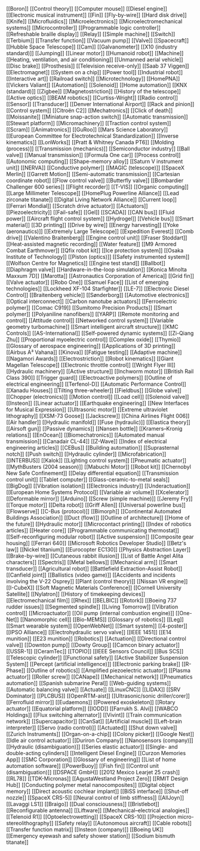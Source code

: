 [[Boron]]
[[Control theory]]
[[Computer mouse]]
[[Diesel engine]]
[[Electronic musical instrument]]
[[Fin]]
[[Fly-by-wire]]
[[Hard disk drive]]
[[Knife]]
[[Microfluidics]]
[[Microelectronics]]
[[Microelectromechanical systems]]
[[Microcontroller]]
[[Programmable logic controller]]
[[Refreshable braille display]]
[[Relay]]
[[Simple machine]]
[[Switch]]
[[Terbium]]
[[Transfer function]]
[[Vacuum pump]]
[[Valve]]
[[Spacecraft]]
[[Hubble Space Telescope]]
[[Cam]]
[[Galvanometer]]
[[X10 (industry standard)]]
[[Jumping]]
[[Linear motor]]
[[Humanoid robot]]
[[Machine]]
[[Heating, ventilation, and air conditioning]]
[[Unmanned aerial vehicle]]
[[Disc brake]]
[[Prosthesis]]
[[Television receive-only]]
[[Saab 37 Viggen]]
[[Electromagnet]]
[[System on a chip]]
[[Power tool]]
[[Industrial robot]]
[[Interactive art]]
[[Railroad switch]]
[[Microtechnology]]
[[HomePNA]]
[[Vickers Valiant]]
[[Automation]]
[[Solenoid]]
[[Home automation]]
[[KNX (standard)]]
[[Zigbee]]
[[Magnetostriction]]
[[History of the telescope]]
[[Active optics]]
[[BEAM robotics]]
[[Curtiss-Wright]]
[[Radio control]]
[[Sensor]]
[[Transducer]]
[[Denver International Airport]]
[[Rack and pinion]]
[[Control system]]
[[Citroën C2]]
[[Mechatronics]]
[[Click of death]]
[[Moissanite]]
[[Miniature snap-action switch]]
[[Automatic transmission]]
[[Stewart platform]]
[[Micromachinery]]
[[Traction control system]]
[[Scram]]
[[Animatronics]]
[[GuRoo]]
[[Mars Science Laboratory]]
[[European Committee for Electrotechnical Standardization]]
[[Inverse kinematics]]
[[LonWorks]]
[[Pratt & Whitney Canada PT6]]
[[Molding (process)]]
[[Transmission (mechanics)]]
[[Semiconductor industry]]
[[Ball valve]]
[[Manual transmission]]
[[Formula One car]]
[[Process control]]
[[Autonomic computing]]
[[Shape-memory alloy]]
[[Saturn V instrument unit]]
[[NERVA]]
[[Conductive polymer]]
[[MAGIC (telescope)]]
[[SpaceX Merlin]]
[[Garrett Motion]]
[[Semi-automatic transmission]]
[[Cartesian coordinate robot]]
[[Flow control valve]]
[[Butterfly valve]]
[[Bombardier Challenger 600 series]]
[[Flight recorder]]
[[T-VIS]]
[[Organic computing]]
[[Large Millimeter Telescope]]
[[HomePlug Powerline Alliance]]
[[Lead zirconate titanate]]
[[Digital Living Network Alliance]]
[[Current loop]]
[[Ferrari Mondial]]
[[Scratch drive actuator]]
[[Actuators]]
[[Piezoelectricity]]
[[Fail-safe]]
[[Gel]]
[[SCADA]]
[[CAN bus]]
[[Fluid power]]
[[Aircraft flight control system]]
[[Hydrogel]]
[[Vehicle bus]]
[[Smart material]]
[[3D printing]]
[[Drive by wire]]
[[Energy harvesting]]
[[Yoke (aeronautics)]]
[[Extremely Large Telescope]]
[[Expedition Everest]]
[[Comb drive]]
[[Valentino Braitenberg]]
[[Engine control unit]]
[[Fraser Stoddart]]
[[Heat-assisted magnetic recording]]
[[Water feature]]
[[M9 Armored Combat Earthmover]]
[[Qfix robot kit]]
[[Ice protection system]]
[[Osaka Institute of Technology]]
[[Piston (optics)]]
[[Safety instrumented system]]
[[Wolfson Centre for Magnetics]]
[[Engine test stand]]
[[Ballbot]]
[[Diaphragm valve]]
[[Hardware-in-the-loop simulation]]
[[Konica Minolta Maxxum 7D]]
[[Marotta]]
[[Astronautics Corporation of America]]
[[Grid fin]]
[[Valve actuator]]
[[Robo One]]
[[Samuel Face]]
[[List of emerging technologies]]
[[Lockheed XF-104 Starfighter]]
[[LE-7]]
[[Electronic Diesel Control]]
[[Braitenberg vehicle]]
[[Sønderborg]]
[[Automotive electronics]]
[[Optical interconnect]]
[[Carbon nanotube actuators]]
[[Ferroelectric polymer]]
[[Comac C919]]
[[Sumitomo Precision Products]]
[[Smart polymer]]
[[Polyaniline nanofibers]]
[[YARP]]
[[Remote monitoring and control]]
[[Attitude control]]
[[Networked control system]]
[[Variable geometry turbomachine]]
[[Smart intelligent aircraft structure]]
[[KMC Controls]]
[[AS-International]]
[[Self-powered dynamic systems]]
[[Zi-Qiang Zhu]]
[[Proportional myoelectric control]]
[[Complex oxide]]
[[Thymio]]
[[Glossary of aerospace engineering]]
[[Applications of 3D printing]]
[[Airbus A³ Vahana]]
[[Kinova]]
[[Fatigue testing]]
[[Adaptive machine]]
[[Nagamori Awards]]
[[Electrostriction]]
[[Robot kinematics]]
[[Giant Magellan Telescope]]
[[Electronic throttle control]]
[[Wright Flyer III]]
[[Hydraulic machinery]]
[[Active structure]]
[[Inchworm motor]]
[[British Rail Class 390]]
[[Trigger guard]]
[[Electroactive polymers]]
[[Outline of electrical engineering]]
[[Terfenol-D]]
[[Automatic Performance Control]]
[[Xanadu Houses]]
[[Tilting three-wheeler]]
[[Fieldbus]]
[[Globe valve]]
[[Chopper (electronics)]]
[[Motion control]]
[[Load cell]]
[[Solenoid valve]]
[[Insteon]]
[[Linear actuator]]
[[Earthquake engineering]]
[[New Interfaces for Musical Expression]]
[[Ultrasonic motor]]
[[Extreme ultraviolet lithography]]
[[XSM-73 Goose]]
[[Jackscrew]]
[[China Airlines Flight 006]]
[[Air handler]]
[[Hydraulic manifold]]
[[Fuse (hydraulic)]]
[[Elastica theory]]
[[Airsoft gun]]
[[Passive dynamics]]
[[Nansen bottle]]
[[Kramers–Kronig relations]]
[[EnOcean]]
[[Biomechatronics]]
[[Automated manual transmission]]
[[Canadair CL-44]]
[[Z-Wave]]
[[Index of electrical engineering articles]]
[[CEBus]]
[[Building automation]]
[[Suprasternal notch]]
[[Push switch]]
[[Hydraulic cylinder]]
[[Microfabrication]]
[[INTERBUS]]
[[Kalok]]
[[Lighting control system]]
[[Pneumatic actuator]]
[[MythBusters (2004 season)]]
[[Mabuchi Motor]]
[[Robot kit]]
[[Chernobyl New Safe Confinement]]
[[Delay differential equation]]
[[Transmission control unit]]
[[Tablet computer]]
[[Glass-ceramic-to-metal seals]]
[[BigDog]]
[[Vibration isolation]]
[[Electronics industry]]
[[Underactuation]]
[[European Home Systems Protocol]]
[[Variable air volume]]
[[Xcelerator]]
[[Deformable mirror]]
[[Arduino]]
[[Screw (simple machine)]]
[[Jeremy Fry]]
[[Torque motor]]
[[Delta robot]]
[[Griff Allen]]
[[Universal powerline bus]]
[[Flowserve]]
[[C-Bus (protocol)]]
[[Bimorph]]
[[Continental Automated Buildings Association]]
[[Duct (flow)]]
[[Outline of architecture]]
[[Home of the future]]
[[Hydraulic motor]]
[[Microcontact printing]]
[[Index of robotics articles]]
[[Heater core]]
[[Programmable communicating thermostat]]
[[Self-reconfiguring modular robot]]
[[Active suspension]]
[[Composite gear housing]]
[[Ferrari 640]]
[[Microsoft Robotics Developer Studio]]
[[Betz's law]]
[[Nickel titanium]]
[[Eurocopter EC130]]
[[Physics Abstraction Layer]]
[[Brake-by-wire]]
[[Cutaneous rabbit illusion]]
[[List of Battle Angel Alita characters]]
[[Spectris]]
[[Metal bellows]]
[[Mechanical arm]]
[[Smart transducer]]
[[Agricultural robot]]
[[Battlefield Extraction-Assist Robot]]
[[Canfield joint]]
[[Ballistics (video game)]]
[[Accidents and incidents involving the V-22 Osprey]]
[[Plant (control theory)]]
[[Nissan VR engine]]
[[I-CubeX]]
[[Soft Magnetic Materials Conference]]
[[Cornell University Satellite]]
[[Nylatron]]
[[History of timekeeping devices]]
[[Electromechanical film]]
[[Rhex]]
[[BELBIC]]
[[Rotork]]
[[Boeing 737 rudder issues]]
[[Segmented spindle]]
[[Living Tomorrow]]
[[Vibration control]]
[[Microactuator]]
[[Oil pump (internal combustion engine)]]
[[One-Net]]
[[Nanomorphic cell]]
[[Bio-MEMS]]
[[Glossary of robotics]]
[[Leg]]
[[Smart wearable system]]
[[OpenWebNet]]
[[Smart system]]
[[4-poster]]
[[IPSO Alliance]]
[[Electrohydraulic servo valve]]
[[IEEE 1451]]
[[E14 munition]]
[[E23 munition]]
[[Robotics]]
[[Actuation]]
[[Directional control valve]]
[[Downton pump]]
[[Dowty Group]]
[[Camcon binary actuator]]
[[USSR-1]]
[[CeramTec]]
[[TOPIO]]
[[IEEE Sensors Council]]
[[Bus SCS]]
[[Telescopic cylinder]]
[[Functional safety]]
[[Active Stabilizer Suspension System]]
[[Percept (artificial intelligence)]]
[[Electronic parking brake]]
[[R-Phase]]
[[Outline of robotics]]
[[Amplified piezoelectric actuator]]
[[Plasma actuator]]
[[Roller screw]]
[[CANape]]
[[Mechanical network]]
[[Pneumatics automation]]
[[Spanish submarine Peral]]
[[Web-guiding systems]]
[[Automatic balancing valve]]
[[Actuate]]
[[LinuxCNC]]
[[LIDAX]]
[[SRV Dominator]]
[[PLCBUS]]
[[OpenRTM-aist]]
[[Ultrasonic/sonic driller/corer]]
[[Ferrofluid mirror]]
[[Eudaemons]]
[[Powered exoskeleton]]
[[Rotary actuator]]
[[Equatorial platform]]
[[IODD]]
[[Farrukh S. Alvi]]
[[WABCO Holdings]]
[[Flux switching alternator]]
[[Vivint]]
[[Train communication network]]
[[Supercapacitor]]
[[CanSat]]
[[Artificial muscle]]
[[Left-brain interpreter]]
[[Servo (radio control)]]
[[Actuated]]
[[Shut down valve]]
[[Zurich Instruments]]
[[Organ-on-a-chip]]
[[Colony picker]]
[[Google Nest]]
[[Idle air control actuator]]
[[Duriron Company]]
[[Nanosensors (company)]]
[[Hydraulic (disambiguation)]]
[[Series elastic actuator]]
[[Single- and double-acting cylinders]]
[[Intelligent Diesel Engine]]
[[Curzon Memories App]]
[[SMC Corporation]]
[[Glossary of engineering]]
[[List of home automation software]]
[[PowerBuoy]]
[[Fish fin]]
[[Control unit (disambiguation)]]
[[DSPACE GmbH]]
[[2012 Mexico Learjet 25 crash]]
[[RL78]]
[[TDK-Micronas]]
[[AgustaWestland Project Zero]]
[[RMIT Design Hub]]
[[Conducting polymer metal nanocomposites]]
[[Digital object memory]]
[[Direct acoustic cochlear implant]]
[[BiSS interface]]
[[Shut-off nozzle]]
[[SpaceX CRS-5]]
[[Neural control of limb stiffness]]
[[AllJoyn]]
[[Lavaggi LS1]]
[[Braigo]]
[[Dual consciousness]]
[[Bristlebot]]
[[Reconfigurable antenna]]
[[Liftware]]
[[Mechanical–electrical analogies]]
[[Telenoid R1]]
[[Optoelectrowetting]]
[[SpaceX CRS-10]]
[[Projection micro-stereolithography]]
[[Safety relay]]
[[Autonomous aircraft]]
[[Cable robots]]
[[Transfer function matrix]]
[[Insteon (company)]]
[[Boeing UK]]
[[Emergency eyewash and safety shower station]]
[[Sodium bismuth titanate]]
